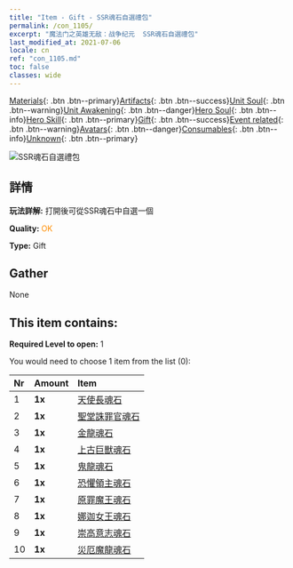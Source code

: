 ```yaml
---
title: "Item - Gift - SSR魂石自選禮包"
permalink: /con_1105/
excerpt: "魔法门之英雄无敌：战争纪元  SSR魂石自選禮包"
last_modified_at: 2021-07-06
locale: cn
ref: "con_1105.md"
toc: false
classes: wide
---
```

 [Materials](/ItemsCN/){: .btn .btn--primary}[Artifacts](/ItemsCN/Artifacts/){: .btn .btn--success}[Unit Soul](/ItemsCN/UnitSoul/){: .btn .btn--warning}[Unit Awakening](/ItemsCN/UnitAwakening/){: .btn .btn--danger}[Hero Soul](/ItemsCN/HeroSoul/){: .btn .btn--info}[Hero Skill](/ItemsCN/HeroSkill/){: .btn .btn--primary}[Gift](/ItemsCN/Gift/){: .btn .btn--success}[Event related](/ItemsCN/Events/){: .btn .btn--warning}[Avatars](/ItemsCN/Avatars/){: .btn .btn--danger}[Consumables](/ItemsCN/Consumables/){: .btn .btn--info}[Unknown](/ItemsCN/Unknown/){: .btn .btn--primary}

 ![SSR魂石自選禮包](/images/t/i_907560.png)

## 詳情
 **玩法詳解:** 打開後可從SSR魂石中自選一個

 **Quality:** <span style="color: #FF8C00">OK</span>

 **Type:** Gift

## Gather

  None

## This item contains:

 **Required Level to open:** 1

 You would need to choose 1 item from the list (0):

  | Nr | Amount |     Item    |
  |:---|:-------|:------------|
  | 1 |  **1x** | [天使長魂石](/cn/Items/unt_288/) |  | 
  | 2 |  **1x** | [聖堂誅罪官魂石](/cn/Items/unt_289/) |  | 
  | 3 |  **1x** | [金龍魂石](/cn/Items/unt_295/) |  | 
  | 4 |  **1x** | [上古巨獸魂石](/cn/Items/unt_311/) |  | 
  | 5 |  **1x** | [鬼龍魂石](/cn/Items/unt_303/) |  | 
  | 6 |  **1x** | [恐懼領主魂石](/cn/Items/unt_302/) |  | 
  | 7 |  **1x** | [原罪魔王魂石](/cn/Items/unt_318/) |  | 
  | 8 |  **1x** | [娜迦女王魂石](/cn/Items/unt_325/) |  | 
  | 9 |  **1x** | [崇高意志魂石](/cn/Items/unt_347/) |  | 
  | 10 |  **1x** | [災厄魔龍魂石](/cn/Items/unt_334/) |  | 
